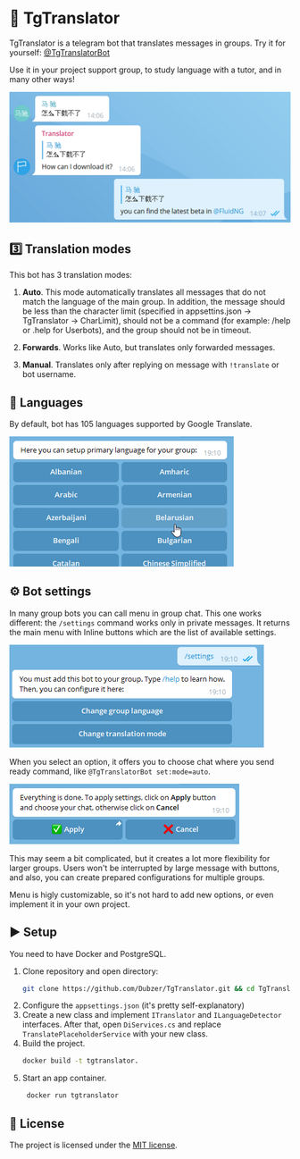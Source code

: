 📙 TgTranslator
===============

TgTranslator is a telegram bot that translates messages in groups. Try it for yourself: [@TgTranslatorBot](https://t.me/tgtranslatorbot)

Use it in your project support group, to study language with a tutor, and in many other ways!

![alt text](https://raw.githubusercontent.com/Dubzer/TgTranslator/master/screenshots/1.png "Example")

## 3️⃣ Translation modes

This bot has 3 translation modes:

1. **Auto**. This mode automatically translates all messages that do not match the language of the main group. In addition, the message should be less than the character limit (specified in appsettins.json -> TgTranslator -> CharLimit), should not be a command (for example: /help or .help for Userbots), and the group should not be in timeout.

2. **Forwards**. Works like Auto, but translates only forwarded messages.

3. **Manual**. Translates only after replying on message with `!translate` or bot username.

## 📙 Languages
By default, bot has 105 languages supported by Google Translate.

![alt text](https://raw.githubusercontent.com/Dubzer/TgTranslator/master/screenshots/language_selection.png "Languages seletion")

## ⚙️ Bot settings

In many group bots you can call menu in group chat. This one works different: the ``/settings`` command works only in private messages. It returns the main menu with Inline buttons which are the list of available settings. 

![alt text](https://raw.githubusercontent.com/Dubzer/TgTranslator/master/screenshots/main_menu.png "Main Menu")


When you select an option, it offers you to choose chat where you send ready command, like `@TgTranslatorBot set:mode=auto`.

![alt text](https://raw.githubusercontent.com/Dubzer/TgTranslator/master/screenshots/apply_menu.png "Apply Menu")


This may seem a bit complicated, but it creates a lot more flexibility for larger groups. Users won't be interrupted by large message with buttons, and also, you can create prepared configurations for multiple groups.

Menu is higly customizable, so it's not hard to add new options, or even implement it in your own project.


## ▶️ Setup
You need to have Docker and PostgreSQL.

1. Clone repository and open directory:
   ```sh
   git clone https://github.com/Dubzer/TgTranslator.git && cd TgTranslator
2. Configure the `appsettings.json` (it's pretty self-explanatory)
3. Create a new class and implement `ITranslator` and `ILanguageDetector` interfaces. After that, open `DiServices.cs` and replace `TranslatePlaceholderService` with your new class.
4. Build the project.
    ```sh
    docker build -t tgtranslator.
    ```
5. Start an app container.
    ```sh
     docker run tgtranslator
    ```

## 📝 License
The project is licensed under the [MIT license](https://github.com/yet-another-devteam/SendColorBot/blob/master/LICENSE).
